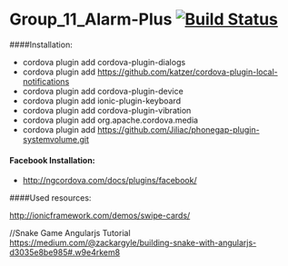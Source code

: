 # Group_11_Alarm-Plus [![Build Status](https://magnum.travis-ci.com/CS410-2015Fall/Group_11_Alarm-Plus.svg?token=kdpSGkC8s5uNhrRZxQZQ&branch=master)](https://magnum.travis-ci.com/CS410-2015Fall/Group_11_Alarm-Plus)


####Installation:
- cordova plugin add cordova-plugin-dialogs
- cordova plugin add https://github.com/katzer/cordova-plugin-local-notifications
- cordova plugin add cordova-plugin-device
- cordova plugin add ionic-plugin-keyboard
- cordova plugin add cordova-plugin-vibration
- cordova plugin add org.apache.cordova.media
- cordova plugin add https://github.com/Jiliac/phonegap-plugin-systemvolume.git

#### Facebook Installation:
- http://ngcordova.com/docs/plugins/facebook/


####Used resources:

http://ionicframework.com/demos/swipe-cards/

//Snake Game Angularjs Tutorial
https://medium.com/@zackargyle/building-snake-with-angularjs-d3035e8be985#.w9e4rkem8
